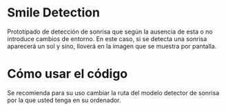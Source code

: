 # Smile Detection

Prototipado de detección de sonrisa que según la ausencia de esta o no introduce cambios de entorno. En este caso, si se detecta una sonrisa aparecerá un sol y sino, lloverá en la imagen que se muestra por pantalla.

# Cómo usar el código

Se recomienda para su uso cambiar la ruta del modelo detector de sonrisa por la que usted tenga en su ordenador.


